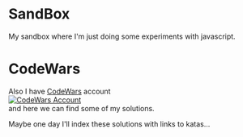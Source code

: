 # SandBox  
My sandbox where I'm just doing some experiments with javascript.  
# CodeWars  
Also I have [CodeWars](https://www.codewars.com/) account  
[![CodeWars Account](https://www.codewars.com/users/Jaood96/badges/small)](https://www.codewars.com/users/Jaood96)  
and here we can find some of my solutions.  

Maybe one day I'll index these solutions with links to katas...
